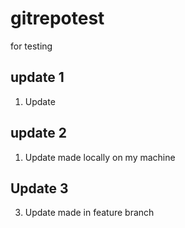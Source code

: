 # gitrepotest
for testing

## update 1
1. Update

## update 2
1. Update made locally on my machine

## Update 3
3. Update made in feature branch
